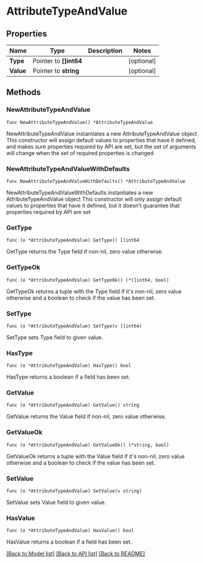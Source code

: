 # AttributeTypeAndValue

## Properties

Name | Type | Description | Notes
------------ | ------------- | ------------- | -------------
**Type** | Pointer to **[]int64** |  | [optional] 
**Value** | Pointer to **string** |  | [optional] 

## Methods

### NewAttributeTypeAndValue

`func NewAttributeTypeAndValue() *AttributeTypeAndValue`

NewAttributeTypeAndValue instantiates a new AttributeTypeAndValue object
This constructor will assign default values to properties that have it defined,
and makes sure properties required by API are set, but the set of arguments
will change when the set of required properties is changed

### NewAttributeTypeAndValueWithDefaults

`func NewAttributeTypeAndValueWithDefaults() *AttributeTypeAndValue`

NewAttributeTypeAndValueWithDefaults instantiates a new AttributeTypeAndValue object
This constructor will only assign default values to properties that have it defined,
but it doesn't guarantee that properties required by API are set

### GetType

`func (o *AttributeTypeAndValue) GetType() []int64`

GetType returns the Type field if non-nil, zero value otherwise.

### GetTypeOk

`func (o *AttributeTypeAndValue) GetTypeOk() (*[]int64, bool)`

GetTypeOk returns a tuple with the Type field if it's non-nil, zero value otherwise
and a boolean to check if the value has been set.

### SetType

`func (o *AttributeTypeAndValue) SetType(v []int64)`

SetType sets Type field to given value.

### HasType

`func (o *AttributeTypeAndValue) HasType() bool`

HasType returns a boolean if a field has been set.

### GetValue

`func (o *AttributeTypeAndValue) GetValue() string`

GetValue returns the Value field if non-nil, zero value otherwise.

### GetValueOk

`func (o *AttributeTypeAndValue) GetValueOk() (*string, bool)`

GetValueOk returns a tuple with the Value field if it's non-nil, zero value otherwise
and a boolean to check if the value has been set.

### SetValue

`func (o *AttributeTypeAndValue) SetValue(v string)`

SetValue sets Value field to given value.

### HasValue

`func (o *AttributeTypeAndValue) HasValue() bool`

HasValue returns a boolean if a field has been set.


[[Back to Model list]](../README.md#documentation-for-models) [[Back to API list]](../README.md#documentation-for-api-endpoints) [[Back to README]](../README.md)


